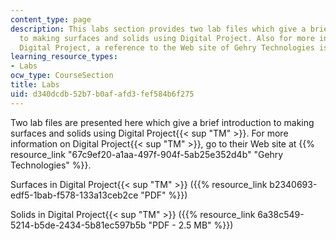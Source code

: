 ```yaml
---
content_type: page
description: This labs section provides two lab files which give a brief introduction
  to making surfaces and solids using Digital Project. Also for more information on
  Digital Project, a reference to the Web site of Gehry Technologies is given.
learning_resource_types:
- Labs
ocw_type: CourseSection
title: Labs
uid: d340dcdb-52b7-b0af-afd3-fef584b6f275
---
```


Two lab files are presented here which give a brief introduction to making surfaces and solids using Digital Project{{< sup "TM" >}}. For more information on Digital Project{{< sup "TM" >}}, go to their Web site at {{% resource_link "67c9ef20-a1aa-497f-904f-5ab25e352d4b" "Gehry Technologies" %}}.

Surfaces in Digital Project{{< sup "TM" >}} ({{% resource_link b2340693-edf5-1bab-f578-133a13ceb2ce "PDF" %}})

Solids in Digital Project{{< sup "TM" >}} ({{% resource_link 6a38c549-5214-b5de-2434-5b81ec597b5b "PDF - 2.5 MB" %}})
